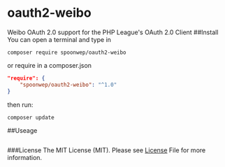 # oauth2-weibo
Weibo OAuth 2.0 support for the PHP League's OAuth 2.0 Client
##Install
You can open a terminal and type in
```shell
composer require spoonwep/oauth2-weibo
```
or require in a composer.json
```json
"require": {
	"spoonwep/oauth2-weibo": "^1.0"
}
```
then run:
```shell
composer update
```
##Useage
```php

```
###License
The MIT License (MIT). Please see [License](https://github.com/spoonwep/oauth2-weibo/blob/master/LICENSE.txt) File for more information.
